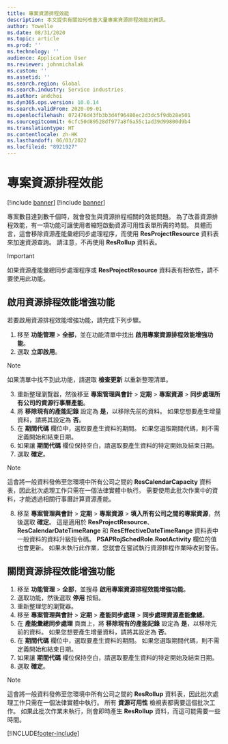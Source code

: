 ```yaml
---
title: 專案資源排程效能
description: 本文提供有關如何改善大量專案資源排程效能的資訊。
author: Yowelle
ms.date: 08/31/2020
ms.topic: article
ms.prod: ''
ms.technology: ''
audience: Application User
ms.reviewer: johnmichalak
ms.custom: ''
ms.assetid: ''
ms.search.region: Global
ms.search.industry: Service industries
ms.author: andchoi
ms.dyn365.ops.version: 10.0.14
ms.search.validFrom: 2020-09-01
ms.openlocfilehash: 072476d43fb3b3d4f96480ec2d3dc5f9db28e501
ms.sourcegitcommit: 6cfc50d89528df977a8f6a55c1ad39d99800d9b4
ms.translationtype: HT
ms.contentlocale: zh-HK
ms.lasthandoff: 06/03/2022
ms.locfileid: "8921927"
---
```

# <a name="project-resource-scheduling-performance"></a>專案資源排程效能

[!include [banner](../includes/banner.md)]
[!include [banner](../includes/preview-banner.md)]


專案數目達到數千個時，就會發生與資源排程相關的效能問題。 為了改善資源排程效能，有一項功能可讓使用者縮短啟動資源可用性表單所需的時間。 具體而言，這會移除資源產能彙總同步處理程序，而使用 **ResProjectResource** 資料表來加速資源查詢。 請注意，不再使用 **ResRollup** 資料表。

> [!IMPORTANT]
> 如果資源產能彙總同步處理程序或 **ResProjectResource** 資料表有相依性，請不要使用此功能。

## <a name="enable-resource-scheduling-performance-enhancement"></a>啟用資源排程效能增強功能
若要啟用資源排程效能增強功能，請完成下列步驟。

1. 移至 **功能管理** > **全部**，並在功能清單中找出 **啟用專案資源排程效能增強功能**。
2. 選取 **立即啟用**。

> [!NOTE]
> 如果清單中找不到此功能，請選取 **檢查更新** 以重新整理清單。

3. 重新整理瀏覽器，然後移至 **專案管理與會計** > **定期** > **專案資源** > **同步處理所有公司的資源行事曆產能**。
4. 將 **移除現有的產能記錄** 設定為 **是**，以移除先前的資料。 如果您想要產生增量資料，請將其設定為 **否**。
5. 在 **期間代碼** 欄位中，選取要產生資料的期間。 如果您選取期間代碼，則不需定義開始和結束日期。
6. 如果讓 **期間代碼** 欄位保持空白，請選取要產生資料的特定開始及結束日期。
7. 選取 **確定**。

 > [!NOTE]
 > 這會將一般資料發佈至您環境中所有公司之間的 **ResCalendarCapacity** 資料表，因此批次處理工作只需在一個法律實體中執行。 需要使用此批次作業中的資料，才能透過相關行事曆計算資源產能。

8. 移至 **專案管理與會計** > **定期** > **專案資源** > **填入所有公司之間的專案資源**，然後選取 **確定**。 這是適用於 **ResProjectResource**、**ResCalendarDateTimeRange** 和 **ResEffectiveDateTimeRange** 資料表中一般資料的資料升級指令碼。 **PSAPRojSchedRole.RootActivity** 欄位的值也會更新。 如果未執行此作業，您就會在嘗試執行資源排程作業時收到警告。
 
## <a name="turn-off-resource-scheduling-performance-enhancement"></a>關閉資源排程效能增強功能

1. 移至 **功能管理** > **全部**，並搜尋 **啟用專案資源排程效能增強功能**。
2. 選取功能，然後選取 **停用** 按鈕。
3. 重新整理您的瀏覽器。
4. 移至 **專案管理與會計** > **定期** > **產能同步處理** > **同步處理資源產能彙總**。
5. 在 **產能彙總同步處理** 頁面上，將 **移除現有的產能記錄** 設定為 **是**，以移除先前的資料。 如果您想要產生增量資料，請將其設定為 **否**。
6. 在 **期間代碼** 欄位中，選取要產生資料的期間。 如果您選取期間代碼，則不需定義開始和結束日期。
7. 如果讓 **期間代碼** 欄位保持空白，請選取要產生資料的特定開始及結束日期。
8. 選取 **確定**。

> [!NOTE]
> 這會將一般資料發佈至您環境中所有公司之間的 **ResRollup** 資料表，因此批次處理工作只需在一個法律實體中執行。 所有 **資源可用性** 檢視表都需要這個批次工作。 如果此批次作業未執行，則會即時產生 **ResRollup** 資料，而這可能需要一些時間。


[!INCLUDE[footer-include](../includes/footer-banner.md)]